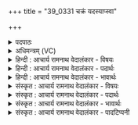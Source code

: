 +++
title = "39_0331 चक्रं यदस्याप्स्वा"

+++
<details><summary>पदपाठः</summary>

च꣣क्र꣢म्। यत्। अ꣣स्या। अप्सु꣢। आ। नि꣡ष꣢꣯त्तम्। नि। स꣣त्तम्। उत। उ। तत्। अ꣣स्मै। म꣡धु꣢꣯। इत्। च꣣च्छद्यात्। पृथिव्या꣢म्। अ꣡ति꣢꣯षितम्। अ꣡ति꣢꣯। सि꣣तम्। य꣢त्। ऊधरि꣡ति꣢। प꣡यः꣢꣯। गो꣡षु꣢꣯। अ꣡द꣢꣯धाः। ओ꣡ष꣢꣯धीषु। ओ꣡ष꣢꣯। धी꣣षु। ३३१।
</details>

<details><summary>अधिमन्त्रम् (VC)</summary>

- इन्द्रः
- गौरिवीतिः शाक्त्यः
- त्रिष्टुप्
- धैवतः
- ऐन्द्रं काण्डम्
</details>

<details><summary>हिन्दी : आचार्य रामनाथ वेदालंकार - विषयः</summary>

अगले मन्त्र में जलों में निहित चक्र का वर्णन है।
</details>

<details><summary>हिन्दी : आचार्य रामनाथ वेदालंकार - पदार्थः</summary>

पदार्थान्वयभाषाः -  (अप्सु) जलों में (अस्य) इस इन्द्र परमात्मा का अर्थात् उससे रचित (यत्) जो (चक्रम्) ऊपर चढ़ना और नीचे उतरना रूपी चक्र (आ निषत्तम्) स्थित है, (उत उ तत्) वह (अस्मै) इस संसार के लिए (मधु इत्) मधु को ही (चच्छद्यात्) प्रदान करता है। (यत्) जो (ऊधः) अन्तरिक्षरूपी गाय के ऊधस् के समान विद्यमान बादल (पृथिव्याम्) भूमि पर (अतिषितम्) वर्षा की धारों के रूप में छूटता है, उससे हे इन्द्र परमात्मन् ! आप (गोषु) गायों में, और (ओषधीषु) ओषधियों में (पयः) क्रम से दूध और रस को (अदधाः) निहित करते हो ॥ इस जल के चक्र को अन्यत्र वेद में इस रूप में वर्णित किया गया है—यह जल समानरूप से दिनों में कभी ऊपर जाता है और कभी नीचे आता है। बादल बरसकर भूमि को तृप्त करते हैं, और अग्नियाँ जल को भाप बनाकर आकाश को तृप्त करती हैं’’ ऋ० १।१६४।५१ ॥९॥
</details>

<details><summary>हिन्दी : आचार्य रामनाथ वेदालंकार - भावार्थः</summary>

भावार्थभाषाः -  पृथिवी के नदी, नद, समुद्र आदियों से पानी भाप बनकर आकाश में जाता है, वहाँ बादल के आकार में परिणत होकर वर्षा द्वारा फिर भूमण्डल पर आ जाता है। वही निर्मल जल गायों में दूध रूप में और वनस्पतियों में रस-रूप में बदल जाता है। परमेश्वर जलों में इस चक्र को पैदा कर सर्वत्र मधु बरसाता है, इसके लिए उसे सबको धन्यवाद देना चाहिए ॥९॥ इस दशति में इन्द्र द्वारा कृष्ण और वृत्र के वध तथा द्यावापृथिवी आदि के जन्म का वर्णन होने से, इन्द्र का आह्वान होने से, और उसके द्वारा जलों में निहित चक्र का वर्णन होने से इस दशति के विषय की पूर्वदशति के विषय के साथ संगति है ॥ चतुर्थ प्रपाठक में प्रथम अर्ध की चतुर्थ दशति समाप्त ॥ तृतीय अध्याय में दशम खण्ड समाप्त ॥
</details>

<details><summary>संस्कृत : आचार्य रामनाथ वेदालंकार - विषयः</summary>

अथाप्सु निहितं चक्रं वर्णयति।
</details>

<details><summary>संस्कृत : आचार्य रामनाथ वेदालंकार - पदार्थः</summary>

पदार्थान्वयभाषाः -  (अप्सु) उदकेषु (अस्य) इन्द्रस्य परमात्मनः, तत्कर्तृकमित्यर्थः (यत् चक्रम्) आरोहणावरोहणरूपं चक्रम् (आ निषत्तम्) आनिषण्णं विद्यते। नि पूर्वात् षद्लृ धातोर्निष्ठायां ‘नसत्तनिषत्तानुत्त०। अ० ८।२।६१’ इति नत्वाभावो निपात्यते। (उत उ तत्) तत् खलु (अस्मै) एतस्मै लोकाय (मधु इत्) मधु एव, अमृतमेव (चच्छद्यात्) आच्छादयति, प्रददातीत्यर्थः। छद संवरणे चुरादिः, ‘बहुलं छन्दसि। अ० २।४।७६’ इति शपः श्लुः। लडर्थे लिङ्। तदेव स्पष्टयति। (यत् ऊधः) अन्तरिक्षरूपाया गोः ऊधः इव वर्तमानो मेघः (पृथिव्याम्) भूमौ (अतिषितम्) वृष्टिधारासु विमुक्तं भवति। स्यतिरुपसृष्टो विमोचने। निरु० १।१५।, तेन हे परमात्मन् ! त्वम् (गोषु) धेनुषु, (ओषधीषु) वृक्षवनस्पत्यादिषु च (पयः) क्रमशः दुग्धं रसं च (अदधाः) दधासि ॥ अप्सु निहितं चक्रमेवान्यत्र श्रुतिरेवं वर्णयति—“स॒मा॒नमे॒तदु॑द॒कमुच्चैत्यव॒ चाह॑भिः। भूमिं॑ प॒र्जन्या॒ जिन्व॑न्ति॒ दिवं॑ जिन्वन्त्य॒ग्नयः॑।” इति ऋ० १।१६४।५१ ॥९॥
</details>

<details><summary>संस्कृत : आचार्य रामनाथ वेदालंकार - भावार्थः</summary>

भावार्थभाषाः -  पृथिव्या नदीनदसमुद्रादिभ्य उदकं वाष्पीभूय गगनं गच्छति, तत्र च मेघाकारेण परिणतं सद् वृष्टिद्वारा पुनर्भूमण्डलमागच्छति। तदेव निर्मलं जलं गोषु दुग्धात्मना वनस्पतिषु च रसात्मना परिणमति। परमेश्वरोऽप्सु चक्रमेतन्निधाय सर्वत्र मधु वर्षतीति तदर्थं तस्मै धन्यवादः सर्वैर्देयः ॥९॥ अत्रेन्द्रद्वारा कृष्णवृत्रासुरयोर्वधस्य द्यावापृथिव्यादिजन्मनश्च वर्णनात्, इन्द्रस्याह्वानात्, तद्द्वाराप्सु निहितस्य चक्रस्य च वर्णनादेतद्दशत्यर्थस्य पूर्वदशत्यर्थेन सङ्गतिरस्तीति विजानीत ॥ इति चतुर्थे प्रपाठके प्रथमार्धे चतुर्थी दशतिः॥ इति तृतीयाध्याये दशमः खण्डः ॥
</details>

<details><summary>संस्कृत : आचार्य रामनाथ वेदालंकार - पादटिप्पनी</summary>

टिप्पणी:   १. ऋ० १०।७३।९।
</details>